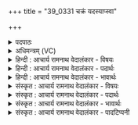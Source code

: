 +++
title = "39_0331 चक्रं यदस्याप्स्वा"

+++
<details><summary>पदपाठः</summary>

च꣣क्र꣢म्। यत्। अ꣣स्या। अप्सु꣢। आ। नि꣡ष꣢꣯त्तम्। नि। स꣣त्तम्। उत। उ। तत्। अ꣣स्मै। म꣡धु꣢꣯। इत्। च꣣च्छद्यात्। पृथिव्या꣢म्। अ꣡ति꣢꣯षितम्। अ꣡ति꣢꣯। सि꣣तम्। य꣢त्। ऊधरि꣡ति꣢। प꣡यः꣢꣯। गो꣡षु꣢꣯। अ꣡द꣢꣯धाः। ओ꣡ष꣢꣯धीषु। ओ꣡ष꣢꣯। धी꣣षु। ३३१।
</details>

<details><summary>अधिमन्त्रम् (VC)</summary>

- इन्द्रः
- गौरिवीतिः शाक्त्यः
- त्रिष्टुप्
- धैवतः
- ऐन्द्रं काण्डम्
</details>

<details><summary>हिन्दी : आचार्य रामनाथ वेदालंकार - विषयः</summary>

अगले मन्त्र में जलों में निहित चक्र का वर्णन है।
</details>

<details><summary>हिन्दी : आचार्य रामनाथ वेदालंकार - पदार्थः</summary>

पदार्थान्वयभाषाः -  (अप्सु) जलों में (अस्य) इस इन्द्र परमात्मा का अर्थात् उससे रचित (यत्) जो (चक्रम्) ऊपर चढ़ना और नीचे उतरना रूपी चक्र (आ निषत्तम्) स्थित है, (उत उ तत्) वह (अस्मै) इस संसार के लिए (मधु इत्) मधु को ही (चच्छद्यात्) प्रदान करता है। (यत्) जो (ऊधः) अन्तरिक्षरूपी गाय के ऊधस् के समान विद्यमान बादल (पृथिव्याम्) भूमि पर (अतिषितम्) वर्षा की धारों के रूप में छूटता है, उससे हे इन्द्र परमात्मन् ! आप (गोषु) गायों में, और (ओषधीषु) ओषधियों में (पयः) क्रम से दूध और रस को (अदधाः) निहित करते हो ॥ इस जल के चक्र को अन्यत्र वेद में इस रूप में वर्णित किया गया है—यह जल समानरूप से दिनों में कभी ऊपर जाता है और कभी नीचे आता है। बादल बरसकर भूमि को तृप्त करते हैं, और अग्नियाँ जल को भाप बनाकर आकाश को तृप्त करती हैं’’ ऋ० १।१६४।५१ ॥९॥
</details>

<details><summary>हिन्दी : आचार्य रामनाथ वेदालंकार - भावार्थः</summary>

भावार्थभाषाः -  पृथिवी के नदी, नद, समुद्र आदियों से पानी भाप बनकर आकाश में जाता है, वहाँ बादल के आकार में परिणत होकर वर्षा द्वारा फिर भूमण्डल पर आ जाता है। वही निर्मल जल गायों में दूध रूप में और वनस्पतियों में रस-रूप में बदल जाता है। परमेश्वर जलों में इस चक्र को पैदा कर सर्वत्र मधु बरसाता है, इसके लिए उसे सबको धन्यवाद देना चाहिए ॥९॥ इस दशति में इन्द्र द्वारा कृष्ण और वृत्र के वध तथा द्यावापृथिवी आदि के जन्म का वर्णन होने से, इन्द्र का आह्वान होने से, और उसके द्वारा जलों में निहित चक्र का वर्णन होने से इस दशति के विषय की पूर्वदशति के विषय के साथ संगति है ॥ चतुर्थ प्रपाठक में प्रथम अर्ध की चतुर्थ दशति समाप्त ॥ तृतीय अध्याय में दशम खण्ड समाप्त ॥
</details>

<details><summary>संस्कृत : आचार्य रामनाथ वेदालंकार - विषयः</summary>

अथाप्सु निहितं चक्रं वर्णयति।
</details>

<details><summary>संस्कृत : आचार्य रामनाथ वेदालंकार - पदार्थः</summary>

पदार्थान्वयभाषाः -  (अप्सु) उदकेषु (अस्य) इन्द्रस्य परमात्मनः, तत्कर्तृकमित्यर्थः (यत् चक्रम्) आरोहणावरोहणरूपं चक्रम् (आ निषत्तम्) आनिषण्णं विद्यते। नि पूर्वात् षद्लृ धातोर्निष्ठायां ‘नसत्तनिषत्तानुत्त०। अ० ८।२।६१’ इति नत्वाभावो निपात्यते। (उत उ तत्) तत् खलु (अस्मै) एतस्मै लोकाय (मधु इत्) मधु एव, अमृतमेव (चच्छद्यात्) आच्छादयति, प्रददातीत्यर्थः। छद संवरणे चुरादिः, ‘बहुलं छन्दसि। अ० २।४।७६’ इति शपः श्लुः। लडर्थे लिङ्। तदेव स्पष्टयति। (यत् ऊधः) अन्तरिक्षरूपाया गोः ऊधः इव वर्तमानो मेघः (पृथिव्याम्) भूमौ (अतिषितम्) वृष्टिधारासु विमुक्तं भवति। स्यतिरुपसृष्टो विमोचने। निरु० १।१५।, तेन हे परमात्मन् ! त्वम् (गोषु) धेनुषु, (ओषधीषु) वृक्षवनस्पत्यादिषु च (पयः) क्रमशः दुग्धं रसं च (अदधाः) दधासि ॥ अप्सु निहितं चक्रमेवान्यत्र श्रुतिरेवं वर्णयति—“स॒मा॒नमे॒तदु॑द॒कमुच्चैत्यव॒ चाह॑भिः। भूमिं॑ प॒र्जन्या॒ जिन्व॑न्ति॒ दिवं॑ जिन्वन्त्य॒ग्नयः॑।” इति ऋ० १।१६४।५१ ॥९॥
</details>

<details><summary>संस्कृत : आचार्य रामनाथ वेदालंकार - भावार्थः</summary>

भावार्थभाषाः -  पृथिव्या नदीनदसमुद्रादिभ्य उदकं वाष्पीभूय गगनं गच्छति, तत्र च मेघाकारेण परिणतं सद् वृष्टिद्वारा पुनर्भूमण्डलमागच्छति। तदेव निर्मलं जलं गोषु दुग्धात्मना वनस्पतिषु च रसात्मना परिणमति। परमेश्वरोऽप्सु चक्रमेतन्निधाय सर्वत्र मधु वर्षतीति तदर्थं तस्मै धन्यवादः सर्वैर्देयः ॥९॥ अत्रेन्द्रद्वारा कृष्णवृत्रासुरयोर्वधस्य द्यावापृथिव्यादिजन्मनश्च वर्णनात्, इन्द्रस्याह्वानात्, तद्द्वाराप्सु निहितस्य चक्रस्य च वर्णनादेतद्दशत्यर्थस्य पूर्वदशत्यर्थेन सङ्गतिरस्तीति विजानीत ॥ इति चतुर्थे प्रपाठके प्रथमार्धे चतुर्थी दशतिः॥ इति तृतीयाध्याये दशमः खण्डः ॥
</details>

<details><summary>संस्कृत : आचार्य रामनाथ वेदालंकार - पादटिप्पनी</summary>

टिप्पणी:   १. ऋ० १०।७३।९।
</details>